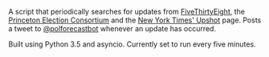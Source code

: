 A script that periodically searches for updates from [FiveThirtyEight](http://projects.fivethirtyeight.com/2016-election-forecast/), the [Princeton Election Consortium](http://election.princeton.edu) and the [New York Times' Upshot](http://www.nytimes.com/interactive/2016/upshot/presidential-polls-forecast.html) page. Posts a tweet to [@polforecastbot](https://twitter.com/polforecastbot) whenever an update has occurred.

Built using Python 3.5 and asyncio. Currently set to run every five minutes.
